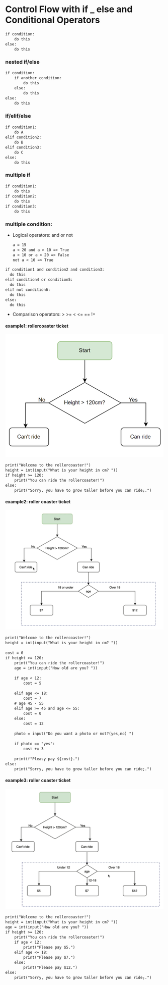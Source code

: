 # Control Flow with if _ else and Conditional Operators
```
if condition:
    do this
else:
    do this
```

### nested if/else
```
if condition:
    if another_condition:
        do this
    else:
        do this
else:
    do this
```

### if/elif/else
```
if condition1:
    do A
elif condition2:
    do B
elif condition3:
    do C
else:
    do this
```

### multiple if
```
if condition1:
    do this
if condition2:
    do this
if condition3:
    do this
```

### multiple condition:
* Logical operators: and or not
    ```
    a = 15
    a < 20 and a > 10 => True
    a < 10 or a > 20 => False
    not a < 10 => True
    ```
```
if condition1 and condition2 and condition3:
  do this
elif condition4 or condition5:
  do this
elif not condition6:
  do this
else:
  do this
```

* Comparison operators: >   >=   <   <=   ==   !=

#### example1: rollercoaster ticket
![img_2.png](img_2.png)
```
print("Welcome to the rollercoaster!")
height = int(input("What is your height in cm? "))
if height >= 120:
    print("You can ride the rollercoaster!")
else:
    print("Sorry, you have to grow taller before you can ride;.")
```

#### example2: roller coaster ticket
![img.png](img.png)
```
print("Welcome to the rollercoaster!")
height = int(input("What is your height in cm? "))

cost = 0
if height >= 120:
    print("You can ride the rollercoaster!")
    age = int(input("How old are you? "))

    if age < 12:
        cost = 5

    elif age <= 18:
        cost = 7
    # age 45 - 55
    elif age >= 45 and age <= 55:
        cost = 0
    else:
        cost = 12

    photo = input("Do you want a photo or not?(yes,no) ")

    if photo == "yes":
        cost += 3

    print(f"Pleasy pay ${cost}.")
else:
    print("Sorry, you have to grow taller before you can ride;.")
```

#### example3: roller coaster ticket
![img_3.png](img_3.png)
```
print("Welcome to the rollercoaster!")
height = int(input("What is your height in cm? "))
age = int(input("How old are you? "))
if height >= 120:
    print("You can ride the rollercoaster!")
    if age < 12:
        print("Please pay $5.")
    elif age <= 18:
        print("Please pay $7.")
    else:
        print("Please pay $12.")
else:
    print("Sorry, you have to grow taller before you can ride;.")
```
